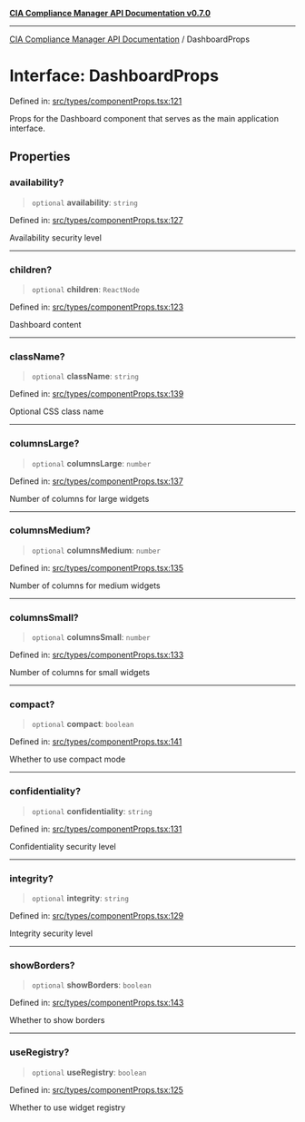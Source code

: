 [**CIA Compliance Manager API Documentation v0.7.0**](../README.md)

***

[CIA Compliance Manager API Documentation](../globals.md) / DashboardProps

# Interface: DashboardProps

Defined in: [src/types/componentProps.tsx:121](https://github.com/Hack23/cia-compliance-manager/blob/main/src/types/componentProps.tsx#L121)

Props for the Dashboard component that serves as the main application interface.

## Properties

### availability?

> `optional` **availability**: `string`

Defined in: [src/types/componentProps.tsx:127](https://github.com/Hack23/cia-compliance-manager/blob/main/src/types/componentProps.tsx#L127)

Availability security level

***

### children?

> `optional` **children**: `ReactNode`

Defined in: [src/types/componentProps.tsx:123](https://github.com/Hack23/cia-compliance-manager/blob/main/src/types/componentProps.tsx#L123)

Dashboard content

***

### className?

> `optional` **className**: `string`

Defined in: [src/types/componentProps.tsx:139](https://github.com/Hack23/cia-compliance-manager/blob/main/src/types/componentProps.tsx#L139)

Optional CSS class name

***

### columnsLarge?

> `optional` **columnsLarge**: `number`

Defined in: [src/types/componentProps.tsx:137](https://github.com/Hack23/cia-compliance-manager/blob/main/src/types/componentProps.tsx#L137)

Number of columns for large widgets

***

### columnsMedium?

> `optional` **columnsMedium**: `number`

Defined in: [src/types/componentProps.tsx:135](https://github.com/Hack23/cia-compliance-manager/blob/main/src/types/componentProps.tsx#L135)

Number of columns for medium widgets

***

### columnsSmall?

> `optional` **columnsSmall**: `number`

Defined in: [src/types/componentProps.tsx:133](https://github.com/Hack23/cia-compliance-manager/blob/main/src/types/componentProps.tsx#L133)

Number of columns for small widgets

***

### compact?

> `optional` **compact**: `boolean`

Defined in: [src/types/componentProps.tsx:141](https://github.com/Hack23/cia-compliance-manager/blob/main/src/types/componentProps.tsx#L141)

Whether to use compact mode

***

### confidentiality?

> `optional` **confidentiality**: `string`

Defined in: [src/types/componentProps.tsx:131](https://github.com/Hack23/cia-compliance-manager/blob/main/src/types/componentProps.tsx#L131)

Confidentiality security level

***

### integrity?

> `optional` **integrity**: `string`

Defined in: [src/types/componentProps.tsx:129](https://github.com/Hack23/cia-compliance-manager/blob/main/src/types/componentProps.tsx#L129)

Integrity security level

***

### showBorders?

> `optional` **showBorders**: `boolean`

Defined in: [src/types/componentProps.tsx:143](https://github.com/Hack23/cia-compliance-manager/blob/main/src/types/componentProps.tsx#L143)

Whether to show borders

***

### useRegistry?

> `optional` **useRegistry**: `boolean`

Defined in: [src/types/componentProps.tsx:125](https://github.com/Hack23/cia-compliance-manager/blob/main/src/types/componentProps.tsx#L125)

Whether to use widget registry
